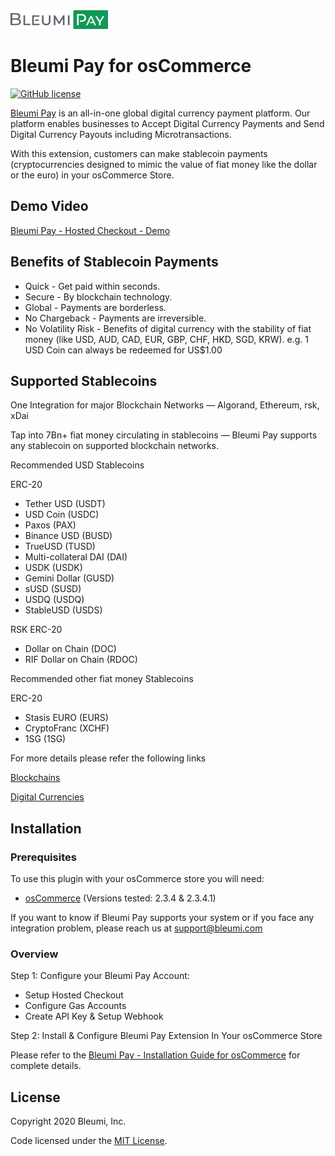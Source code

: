 <img src="./images/bleumipay/bleumipay.png" height="30">

# Bleumi Pay for osCommerce

[![GitHub license](https://img.shields.io/badge/license-MIT-blue.svg?style=flat-square)](https://raw.githubusercontent.com/bleumi/bleumi-pay-oscommerce/master/LICENSE)

[Bleumi Pay](https://pay.bleumi.com) is an all-in-one global digital currency payment platform. Our platform enables businesses to Accept Digital Currency Payments and Send Digital Currency Payouts including Microtransactions.

With this extension, customers can make stablecoin payments (cryptocurrencies designed to mimic the value of fiat money like the dollar or the euro) in your osCommerce Store.

## Demo Video

[Bleumi Pay - Hosted Checkout - Demo](https://www.youtube.com/watch?v=_TP0ialIDas)

## Benefits of Stablecoin Payments

* Quick - Get paid within seconds.
* Secure - By blockchain technology.
* Global - Payments are borderless.
* No Chargeback - Payments are irreversible.
* No Volatility Risk - Benefits of digital currency with the stability of fiat money (like USD, AUD, CAD, EUR, GBP, CHF, HKD, SGD, KRW). e.g. 1 USD Coin can always be redeemed for US$1.00

## Supported Stablecoins

One Integration for major Blockchain Networks — Algorand, Ethereum, rsk, xDai

Tap into 7Bn+ fiat money circulating in stablecoins — Bleumi Pay supports any stablecoin on supported blockchain networks.

Recommended USD Stablecoins

ERC-20

* Tether USD (USDT)
* USD Coin (USDC)
* Paxos (PAX)
* Binance USD (BUSD)
* TrueUSD (TUSD)
* Multi-collateral DAI (DAI)
* USDK (USDK)
* Gemini Dollar (GUSD)
* sUSD (SUSD)
* USDQ (USDQ)
* StableUSD (USDS)

RSK ERC-20

* Dollar on Chain (DOC)
* RIF Dollar on Chain (RDOC)

Recommended other fiat money Stablecoins

ERC-20

* Stasis EURO (EURS)
* CryptoFranc (XCHF)
* 1SG (1SG)

For more details please refer the following links

[Blockchains](https://pay.bleumi.com/docs/#supported-networks)

[Digital Currencies](https://pay.bleumi.com/docs/#tokens)


## Installation

### Prerequisites

To use this plugin with your osCommerce store you will need:

- [osCommerce](https://oscommerce.com/) (Versions tested: 2.3.4 & 2.3.4.1)

If you want to know if Bleumi Pay supports your system or if you face any integration problem, please reach us at support@bleumi.com

### Overview

Step 1: Configure your Bleumi Pay Account:

- Setup Hosted Checkout
- Configure Gas Accounts
- Create API Key & Setup Webhook

Step 2: Install & Configure Bleumi Pay Extension In Your osCommerce Store

Please refer to the [Bleumi Pay - Installation Guide for osCommerce](Bleumi%20Pay%20-%20Installation%20Guide%20for%20osCommerce.pdf) for complete details.

## License

Copyright 2020 Bleumi, Inc.

Code licensed under the [MIT License](LICENSE).
